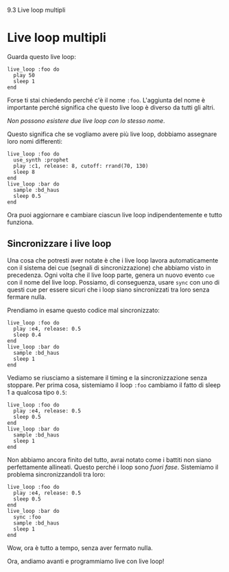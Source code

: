 9.3 Live loop multipli

# Live loop multipli

Guarda questo live loop:

```
live_loop :foo do
  play 50
  sleep 1
end
```

Forse ti stai chiedendo perché c'è il nome `:foo`. L'aggiunta del nome è importante perché significa che questo live loop è diverso da tutti gli altri.

*Non possono esistere due live loop con lo stesso nome*.

Questo significa che se vogliamo avere più live loop, dobbiamo assegnare loro nomi differenti:

```
live_loop :foo do
  use_synth :prophet
  play :c1, release: 8, cutoff: rrand(70, 130)
  sleep 8
end
live_loop :bar do
  sample :bd_haus
  sleep 0.5
end
```

Ora puoi aggiornare e cambiare ciascun live loop indipendentemente e tutto funziona.

## Sincronizzare i live loop

Una cosa che potresti aver notate è che i live loop lavora automaticamente con il sistema dei cue (segnali di sincronizzazione) che abbiamo visto in precedenza. Ogni volta che il live loop parte, genera un nuovo evento `cue` con il nome del live loop. Possiamo, di conseguenza, usare `sync` con uno di questi cue per essere sicuri che i loop siano sincronizzati tra loro senza fermare nulla.

Prendiamo in esame questo codice mal sincronizzato:

```
live_loop :foo do
  play :e4, release: 0.5
  sleep 0.4
end
live_loop :bar do
  sample :bd_haus
  sleep 1
end
```

Vediamo se riusciamo a sistemare il timing e la sincronizzazione senza stoppare. Per prima cosa, sistemiamo il loop `:foo` cambiamo il fatto di sleep 1 a qualcosa tipo `0.5`:

```
live_loop :foo do
  play :e4, release: 0.5
  sleep 0.5
end
live_loop :bar do
  sample :bd_haus
  sleep 1
end
```

Non abbiamo ancora finito del tutto, avrai notato come i battiti non siano perfettamente allineati. Questo perché i loop sono *fuori fase*. Sistemiamo il problema sincronizzandoli tra loro:

```
live_loop :foo do
  play :e4, release: 0.5
  sleep 0.5
end
live_loop :bar do
  sync :foo
  sample :bd_haus
  sleep 1
end
```

Wow, ora è tutto a tempo, senza aver fermato nulla.

Ora, andiamo avanti e programmiamo live con live loop!
